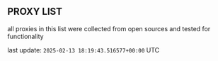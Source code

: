 ## PROXY LIST

all proxies in this list were collected from open sources and tested for functionality

last update: `2025-02-13 18:19:43.516577+00:00` UTC